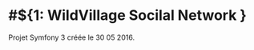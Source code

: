 #${1: WildVillage Socilal Network }
=================================== 

Projet Symfony 3 créée le 30 05 2016.

##
